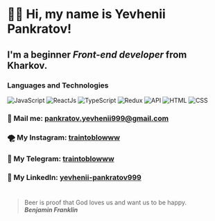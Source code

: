 # 👋🏻 Hi, my name is **Yevhenii Pankratov**!
## I'm a beginner *Front-end developer* from Kharkov.

### Languages and Technologies 
![JavaScript](https://img.shields.io/badge/-JavaScript-090909?style=for-the-badge&logo=JavaScript)
![ReactJs](https://img.shields.io/badge/-ReactJs-090909?style=for-the-badge&logo=React)
![TypeScript](https://img.shields.io/badge/-TypeScript-090909?style=for-the-badge&logo=TypeScript)
![Redux](https://img.shields.io/badge/-Redux-090909?style=for-the-badge&logo=Redux)
![API](https://img.shields.io/badge/-REST&#032;API-090909?style=for-the-badge)
![HTML](https://img.shields.io/badge/-HTML-090909?style=for-the-badge&logo=html5)
![CSS](https://img.shields.io/badge/-CSS-090909?style=for-the-badge&logo=css3)
### 📧 Mail me: pankratov.yevhenii999@gmail.com
### 🌪 My Instagram: [traintoblowww](https://www.instagram.com/traintoblowww) 
### 🔗 My Telegram: [traintoblowww](https://t.me/traintoblowww)
### 🔎 My LinkedIn: [yevhenii-pankratov999](https://linkedin.com/in/yevhenii-pankratov999)
#
> Beer is proof that God loves us and want us to be happy. <br/>
> ***Benjamin Franklin***
> 

